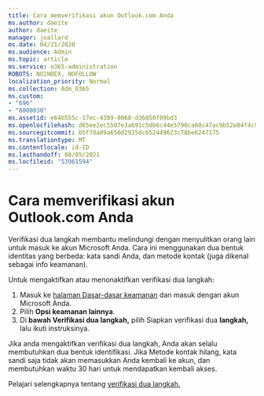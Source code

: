 ```yaml
---
title: Cara memverifikasi akun Outlook.com Anda
ms.author: daeite
author: daeite
manager: joallard
ms.date: 04/21/2020
ms.audience: Admin
ms.topic: article
ms.service: o365-administration
ROBOTS: NOINDEX, NOFOLLOW
localization_priority: Normal
ms.collection: Adm_O365
ms.custom:
- "696"
- "8000030"
ms.assetid: e64b555c-17ec-4389-8068-d36850f09bd3
ms.openlocfilehash: d65ee2ec5507e3a691c5db6c44e5790ca60c47ac9b52e04f4c9052bf9503402d
ms.sourcegitcommit: b5f7da89a650d2915dc652449623c78be6247175
ms.translationtype: MT
ms.contentlocale: id-ID
ms.lasthandoff: 08/05/2021
ms.locfileid: "53961594"
---
```

# <a name="how-to-verify-your-outlookcom-account"></a>Cara memverifikasi akun Outlook.com Anda

Verifikasi dua langkah membantu melindungi dengan menyulitkan orang lain untuk masuk ke akun Microsoft Anda. Cara ini menggunakan dua bentuk identitas yang berbeda: kata sandi Anda, dan metode kontak (juga dikenal sebagai info keamanan).
  
Untuk mengaktifkan atau menonaktifkan verifikasi dua langkah:
  
1. Masuk ke [halaman Dasar-dasar keamanan](https://go.microsoft.com/fwlink/?linkid=842325) dan masuk dengan akun Microsoft Anda.
2. Pilih **Opsi keamanan lainnya**.
3. Di **bawah Verifikasi dua langkah,** pilih Siapkan verifikasi dua **langkah,** lalu ikuti instruksinya.

Jika anda mengaktifkan verifikasi dua langkah, Anda akan selalu membutuhkan dua bentuk identifikasi. Jika Metode kontak hilang, kata sandi saja tidak akan memasukkan Anda kembali ke akun, dan membutuhkan waktu 30 hari untuk mendapatkan kembali akses.
  
Pelajari selengkapnya tentang [verifikasi dua langkah.](https://go.microsoft.com/fwlink/?linkid=872270)
  